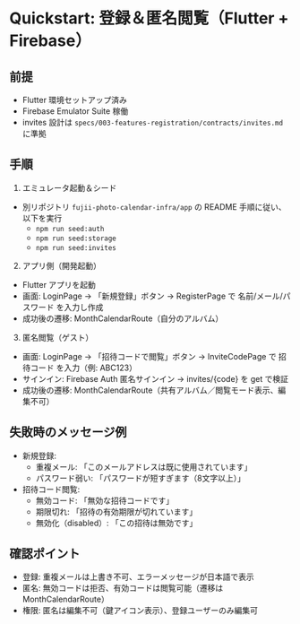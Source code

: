 # Quickstart: 登録＆匿名閲覧（Flutter + Firebase）

## 前提
- Flutter 環境セットアップ済み
- Firebase Emulator Suite 稼働
- invites 設計は `specs/003-features-registration/contracts/invites.md` に準拠

## 手順
1) エミュレータ起動＆シード
- 別リポジトリ `fujii-photo-calendar-infra/app` の README 手順に従い、以下を実行
  - `npm run seed:auth`
  - `npm run seed:storage`
  - `npm run seed:invites`

2) アプリ側（開発起動）
- Flutter アプリを起動
- 画面: LoginPage → 「新規登録」ボタン → RegisterPage で 名前/メール/パスワード を入力し作成
- 成功後の遷移: MonthCalendarRoute（自分のアルバム）

3) 匿名閲覧（ゲスト）
- 画面: LoginPage → 「招待コードで閲覧」ボタン → InviteCodePage で 招待コード を入力（例: ABC123）
- サインイン: Firebase Auth 匿名サインイン → invites/{code} を get で検証
- 成功後の遷移: MonthCalendarRoute（共有アルバム／閲覧モード表示、編集不可）

## 失敗時のメッセージ例
- 新規登録:
  - 重複メール: 「このメールアドレスは既に使用されています」
  - パスワード弱い: 「パスワードが短すぎます（8文字以上）」
- 招待コード閲覧:
  - 無効コード: 「無効な招待コードです」
  - 期限切れ: 「招待の有効期限が切れています」
  - 無効化（disabled）: 「この招待は無効です」

## 確認ポイント
- 登録: 重複メールは上書き不可、エラーメッセージが日本語で表示
- 匿名: 無効コードは拒否、有効コードは閲覧可能（遷移は MonthCalendarRoute）
- 権限: 匿名は編集不可（鍵アイコン表示）、登録ユーザーのみ編集可
